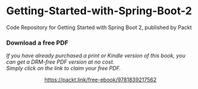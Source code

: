 # Getting-Started-with-Spring-Boot-2
Code Repository for Getting Started with Spring Boot 2, published by Packt
### Download a free PDF

 <i>If you have already purchased a print or Kindle version of this book, you can get a DRM-free PDF version at no cost.<br>Simply click on the link to claim your free PDF.</i>
<p align="center"> <a href="https://packt.link/free-ebook/9781839217562">https://packt.link/free-ebook/9781839217562 </a> </p>